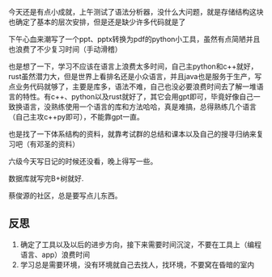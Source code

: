今天还是有点小成就，上午测试了语法分析器，没什么大问题，就是存储结构这块也确定了基本的层次安排，但是还是缺少许多代码就是了

下午心血来潮写了一个ppt、pptx转换为pdf的python小工具，虽然有点简陋并且也浪费了不少复习时间（手动滑稽）

也是想了一下，学习不应该在语言上浪费太多时间，自己主python和c++就好，rust虽然潜力大，但是世界上看排名还是小众语言，并且java也是服务于生产，写点业务代码就够了，主要是库多，语法不难，自己也没必要浪费时间去了解一堆语言的特性。有c++、python以及rust就好了，其它会用gpt即可，毕竟好像自己一致换语言，没熟练使用一个语言的库和方法哈哈，真是难搞，总得熟练几个语言（自己主攻c++py即可），不能靠gpt一直。

也是找了一下体系结构的资料，就靠考试群的总结和课本以及自己的搜寻归纳来复习吧（有邓圣的资料）

六级今天写日记的时候还没看，晚上得写一些。

数据库就写完B+树就好.

蔡俊源的社区，总是要写点儿东西。

## 反思
1. 确定了工具以及以后的进步方向，接下来需要时间沉淀，不要在工具上（编程语言、app）浪费时间
2. 学习总是需要环境，没有环境就自己去找人，找环境，不要窝在昏暗的室内


